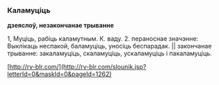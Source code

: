 ### Каламуціць
**дзеяслоў, незакончанае трыванне**

1, Муціць, рабіць каламутным. К. ваду. 2. пераноснае значэнне: Выклікаць неспакой, баламуціць, уносіць беспарадак. || закончанае трыванне: закаламуціць, скаламуціць, ускаламуціць і пакаламуціць.

<a rel="author">[http://rv-blr.com/](http://rv-blr.com/slounik.jsp?letterId=0&maskId=0&pageId=1262)</a>
